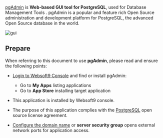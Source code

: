 [pgAdmin](https://www.pgadmin.org/) is **Web-based GUI tool for PostgreSQL**, used for Database Management Tools . pgAdmin is a popular and feature rich Open Source administration and development platform for PostgreSQL, the advanced Open Source database in the world.


![gui](http://libs.websoft9.com/Websoft9/DocsPicture/zh/postgresql/pgadmin4-websoft9.png)


## Prepare

When referring to this document to use **pgAdmin**, please read and ensure the following points:

- [Login to Websoft9 Console](./login-console) and find or install pgAdmin:
  - Go to **My Apps** listing applications 
  - Go to **App Store** installing target application

- This application is installed by Websoft9 console.


- The purpose of this application complies with the [PostgreSQL](https://opensource.org/licenses/PostgreSQL) open source license agreement.


- [Configure the domain name](./domain-set) or **server security group** opens external network ports for application access.